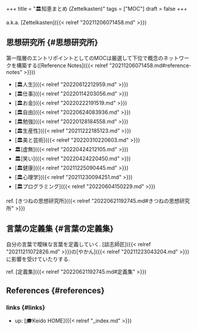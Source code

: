 +++
title = "🏛知恵まとめ (Zettelkasten)"
tags = ["MOC"]
draft = false
+++

a.k.a. [Zettelkasten]({{< relref "20211206071458.md" >}})


## 思想研究所 {#思想研究所}

第一階層のエントリポイントとしてのMOCは厳選して下位で概念のネットワークを構築する([Reference Notes]({{< relref "20211206071458.md#reference-notes" >}}))

-   [🏛人生]({{< relref "20220612212959.md" >}})
-   [🏛仕事]({{< relref "20220114203056.md" >}})
-   [🏛お金]({{< relref "20220222191519.md" >}})
-   [🏛自由]({{< relref "20220624083936.md" >}})
-   [🏛勉強]({{< relref "20220128184558.md" >}})
-   [🏛生産性]({{< relref "20211222185123.md" >}})
-   [🏛美と芸術]({{< relref "20220310220603.md" >}})
-   🏛[虚無]({{< relref "20220424212105.md" >}})
-   🏛[笑い]({{< relref "20220424220450.md" >}})
-   [🏛健康]({{< relref "20211225090445.md" >}})
-   [🏛心理学]({{< relref "20211230094251.md" >}})
-   [🏛プログラミング]({{< relref "20220604150229.md" >}})

ref. [きつねの思想研究所]({{< relref "20220621192745.md#きつねの思想研究所" >}})


## 言葉の定義集 {#言葉の定義集}

自分の言葉で曖昧な言葉を定義していく. [談志師匠]({{< relref "20211211072826.md" >}})の[やかん]({{< relref "20211223043204.md" >}})に影響を受けていたりする.

ref. [定義集]({{< relref "20220621192745.md#定義集" >}})


## References {#references}


### links {#links}

-   up: [🎓Keido HOME]({{< relref "_index.md" >}})
